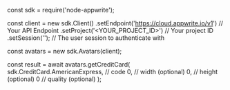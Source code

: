 const sdk = require('node-appwrite');

const client = new sdk.Client()
    .setEndpoint('https://cloud.appwrite.io/v1') // Your API Endpoint
    .setProject('&lt;YOUR_PROJECT_ID&gt;') // Your project ID
    .setSession(''); // The user session to authenticate with

const avatars = new sdk.Avatars(client);

const result = await avatars.getCreditCard(
    sdk.CreditCard.AmericanExpress, // code
    0, // width (optional)
    0, // height (optional)
    0 // quality (optional)
);
